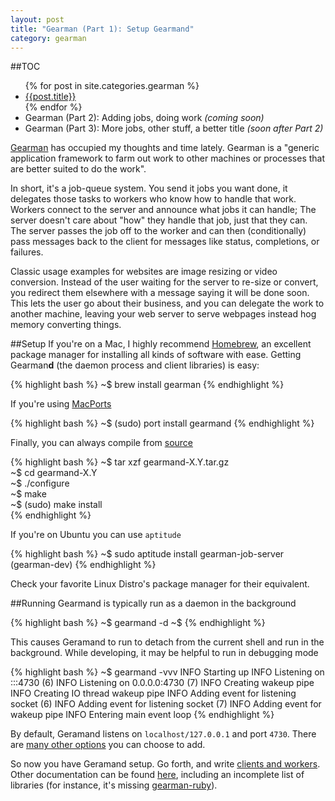 ```yaml
---
layout: post
title: "Gearman (Part 1): Setup Gearmand"
category: gearman
---
```


##TOC
<ul>
{% for post in site.categories.gearman %}
<li><a href="{{post.url}}">{{post.title}}</a></li>
{% endfor %}
<li>Gearman (Part 2): Adding jobs, doing work <em>(coming soon)</em></li>
<li>Gearman (Part 3): More jobs, other stuff, a better title <em>(soon after Part 2)</em></li>
</ul>

[Gearman][1] has occupied my thoughts and time lately.  Gearman is a "generic application framework to farm out work to other machines or processes that are better suited to do the work".

In short, it's a job-queue system.  You send it jobs you want done, it delegates those tasks to workers who know how to handle that work.  Workers 
connect to the server and announce what jobs it can handle; The server doesn't care about "how" they handle that job, just that they can.  The 
server passes the job off to the worker and can then (conditionally) pass messages back to the client for messages like status, completions, or failures.  

Classic usage examples for websites are image resizing or video conversion.  Instead of the user waiting for the server to re-size or convert, 
you redirect them elsewhere with a message saying it will be done soon.  This lets the user go about their business, and you can delegate the 
work to another machine, leaving your web server to serve webpages instead hog memory converting things.

##Setup
If you're on a Mac, I highly recommend [Homebrew][2], an excellent package manager for installing all kinds of software with ease.  Getting Gearman**d** (the daemon process and client libraries) is easy:

{% highlight bash %}
~$ brew install gearman
{% endhighlight %}

If you're using [MacPorts][3]

{% highlight bash %}
~$ (sudo) port install gearmand
{% endhighlight %}    

Finally, you can always compile from [source][4]

{% highlight bash %}
~$ tar xzf gearmand-X.Y.tar.gz  
~$ cd gearmand-X.Y  
~$ ./configure  
~$ make  
~$ (sudo) make install  
{% endhighlight %}

If you're on Ubuntu you can use `aptitude`

{% highlight bash %}
~$ sudo aptitude install gearman-job-server (gearman-dev)
{% endhighlight %}

Check your favorite Linux Distro's package manager for their equivalent.  

##Running
Gearmand is typically run as a daemon in the background

{% highlight bash %}
~$ gearmand -d
~$ 
{% endhighlight %}

This causes Geramand to run to detach from the current shell and run in the background.  While developing, it may be helpful to run in debugging mode

{% highlight bash %}
~$ gearmand -vvv
 INFO Starting up
 INFO Listening on :::4730 (6)
 INFO Listening on 0.0.0.0:4730 (7)
 INFO Creating wakeup pipe
 INFO Creating IO thread wakeup pipe
 INFO Adding event for listening socket (6)
 INFO Adding event for listening socket (7)
 INFO Adding event for wakeup pipe
 INFO Entering main event loop
{% endhighlight %}     

By default, Geramand listens on `localhost/127.0.0.1` and port `4730`.  There are [many other options][5] you can choose to add.

So now you have Geramand setup.  Go forth, and write [clients and workers][6].  Other documentation can be found [here][7], including an incomplete list 
of libraries (for instance, it's missing [gearman-ruby][8]).

[1]: http://gearman.org/
[2]: https://github.com/mxcl/homebrew
[3]: http://www.macports.org/
[4]: http://gearman.org/index.php?id=download
[5]: http://gearman.org/index.php?id=manual:job_server
[6]: http://gearman.org/index.php?id=getting_started#client_and_worker_api
[7]: http://gearman.org/index.php?id=documentation
[8]: https://rubygems.org/gems/gearman-ruby